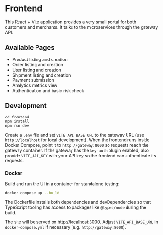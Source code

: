 # Frontend

This React + Vite application provides a very small portal for both customers and merchants.  It talks to the microservices through the gateway API.

## Available Pages

- Product listing and creation
- Order listing and creation
- User listing and creation
- Shipment listing and creation
- Payment submission
- Analytics metrics view
- Authentication and basic risk check

## Development

```
cd frontend
npm install
npm run dev
```

Create a `.env` file and set `VITE_API_BASE_URL` to the gateway URL (use `http://localhost` for local development).
When the frontend runs inside Docker Compose, point it to `http://gateway:8000` so requests reach the gateway container.
If the gateway has the `key-auth` plugin enabled, also provide `VITE_API_KEY` with your API key so the frontend can authenticate its requests.

### Docker

Build and run the UI in a container for standalone testing:

```bash
docker compose up --build
```

The Dockerfile installs both dependencies and devDependencies so that
TypeScript tooling has access to packages like `@types/node` during the build.

The site will be served on [http://localhost:3000](http://localhost:3000). Adjust `VITE_API_BASE_URL` in `docker-compose.yml` if necessary (e.g. `http://gateway:8000`).
